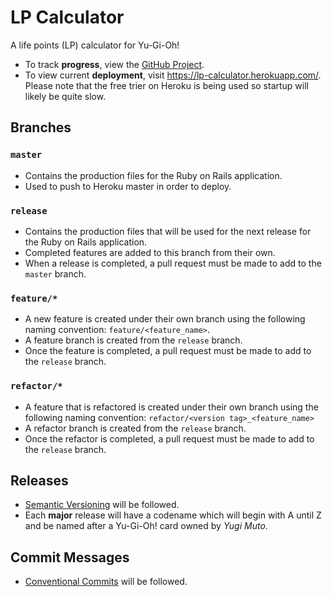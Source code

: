# LP Calculator

A life points (LP) calculator for Yu-Gi-Oh!

- To track **progress**, view the [GitHub Project](https://github.com/chubberlisk/lp_calculator/projects/1).
- To view current **deployment**, visit https://lp-calculator.herokuapp.com/. Please note that the free trier on Heroku is being used so startup will likely be quite slow.

## Branches

### `master`
- Contains the production files for the Ruby on Rails application.
- Used to push to Heroku master in order to deploy.

### `release`
- Contains the production files that will be used for the next release for the Ruby on Rails application.
- Completed features are added to this branch from their own.
- When a release is completed, a pull request must be made to add to the
  `master` branch.

### `feature/*`
- A new feature is created under their own branch using the following naming
  convention: `feature/<feature_name>`.
- A feature branch is created from the `release` branch.
- Once the feature is completed, a pull request must be made to add to the
  `release` branch.

### `refactor/*`
- A feature that is refactored is created under their own branch using the 
  following naming convention: `refactor/<version tag>_<feature_name>`
- A refactor branch is created from the `release` branch.
- Once the refactor is completed, a pull request must be made to add to the
  `release` branch.

## Releases
- [Semantic Versioning](https://semver.org/) will be followed.
- Each **major** release will have a codename which will begin with A until Z and be named after a Yu-Gi-Oh! card owned by _Yugi Muto_.

## Commit Messages
- [Conventional Commits](https://www.conventionalcommits.org/en/v1.0.0-beta.2/) will be followed.